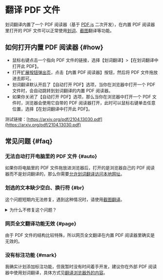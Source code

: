 # 翻译 PDF 文件

划词翻译内置了一个 PDF 阅读器（基于 [PDF.js](https://mozilla.github.io/pdf.js/) 二次开发），在内置 PDF 阅读器里打开的 PDF 文件可以正常使用[划词](cross.md)、[截图](screenshot.md)翻译等功能。

## 如何打开内置 PDF 阅读器 {#how}

- 鼠标右键点击一个指向 PDF 文件的链接，选择【划词翻译】>【在划词翻译中打开此 PDF】。
- 打开[扩展按钮弹出页](popup.md)，点击【内置 PDF 阅读器】按钮，然后将 PDF 文件拖放进去即可。
- 划词翻译默认开启了【自动打开 PDF】选项，当你在浏览器中打开一个 PDF 文件时，会自动跳转到划词翻译的内置 PDF 阅读器。
- 如果你关闭了【自动打开 PDF】选项，那么当你在浏览器中打开一个 PDF 文件时，浏览器会使用它自带的 PDF 阅读器打开，此时可以鼠标右键单击任意位置，选择【在划词翻译中打开此 PDF】。

测试链接：[https://arxiv.org/pdf/2104.13030.pdf](https://arxiv.org/pdf/2104.13030.pdf)

## 常见问题 {#faq}

### 无法自动打开电脑里的 PDF 文件 {#auto}

如果你将电脑里的 PDF 文件拖放进浏览器后，打开的是浏览器自己的 PDF 阅读器而不是划词翻译的，那么你需要[允许划词翻译访问本地网址](../faq.mdx#file-url)。

### 划选的文本缺少空白、换行符 {#br}

这个问题短期内无法修复，遇到这种情况时，请使用[截图翻译](./screenshot.md)。

<details>
<summary>为什么不修复这个问题？</summary>
划词翻译的内置 PDF 阅读器使用的是第三方的 <a href="https://mozilla.github.io/pdf.js/" target="_blank" rel="noreferrer noopener">PDF.js</a>，这个问题 PDF.js 一直没有修复，而由我自己来修复的话就会有以下两个问题：
<ul>
<li>1. 难度很大，可能会耗费大量时间而且不能成功修复。</li>
<li>2. 即使我能修复这个问题，那以后升级 PDF.js 的版本时我就得始终确保我的修复代码跟它们的新版本是兼容的。</li>
</ul>
综合来看，直接用截图翻译的形式更简单便捷。
</details>

### 网页全文翻译功能无效 {#page}

由于 PDF 文件的结构比较特殊，所以网页全文翻译在内置 PDF 阅读器里确实是无效的。

### 没有标注功能 {#mark}

我确实计划添加标注功能，但我暂时没有时间着手开发，建议你在外部 PDF 阅读器中使用划词翻译，具体方式见[翻译浏览器外的内容](./extra.md)。
